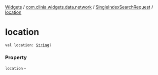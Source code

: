 [Widgets](../../index.md) / [com.clinia.widgets.data.network](../index.md) / [SingleIndexSearchRequest](index.md) / [location](./location.md)

# location

`val location: `[`String`](https://kotlinlang.org/api/latest/jvm/stdlib/kotlin/-string/index.html)`?`

### Property

`location` - 